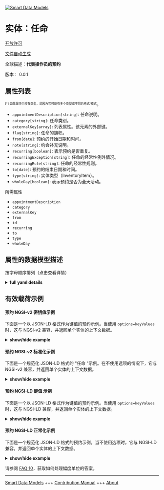 <!-- 10-Header -->  
[![Smart Data Models](https://smartdatamodels.org/wp-content/uploads/2022/01/SmartDataModels_logo.png "Logo")](https://smartdatamodels.org)  
实体：任命  
=====<!-- /10-Header -->  
<!-- 15-License -->  
[开放许可](https://github.com/smart-data-models//dataModel.PredictiveMaintenance/blob/master/Appointment/LICENSE.md)  
[文件自动生成](https://docs.google.com/presentation/d/e/2PACX-1vTs-Ng5dIAwkg91oTTUdt8ua7woBXhPnwavZ0FxgR8BsAI_Ek3C5q97Nd94HS8KhP-r_quD4H0fgyt3/pub?start=false&loop=false&delayms=3000#slide=id.gb715ace035_0_60)  
<!-- /15-License -->  
<!-- 20-Description -->  
全球描述：**代表操作员的预约**  
版本： 0.0.1  
<!-- /20-Description -->  
<!-- 30-PropertiesList -->  

## 属性列表  

<sup><sub>[*] 如果属性中没有类型，是因为它可能有多个类型或不同的格式/模式</sub></sup>。  
- `appointmentDescription[string]`: 任命说明。  - `category[string]`: 任命类别。  - `externalKey[array]`: 列表属性。该元素的外部键。  - `flag[string]`: 任命的旗帜。  - `from[date]`: 预约的开始日期和时间。  - `note[string]`: 约会补充说明。  - `recurring[boolean]`: 表示预约是否重复。  - `recurringException[string]`: 任命的经常性例外情况。  - `recurringRule[string]`: 任命的经常性规则。  - `to[date]`: 预约的结束日期和时间。  - `type[string]`: 实体类型（InventoryItem）。  - `wholeDay[boolean]`: 表示预约是否为全天活动。  <!-- /30-PropertiesList -->  
<!-- 35-RequiredProperties -->  
所需属性  
- `appointmentDescription`  - `category`  - `externalKey`  - `from`  - `id`  - `recurring`  - `to`  - `type`  - `wholeDay`  <!-- /35-RequiredProperties -->  
<!-- 40-NotesYaml -->  
<!-- /40-NotesYaml -->  
<!-- 50-DataModelHeader -->  
## 属性的数据模型描述  
按字母顺序排列（点击查看详情）  
<!-- /50-DataModelHeader -->  
<!-- 60-ModelYaml -->  
<details><summary><strong>full yaml details</strong></summary>    
```yaml  
Appointment:    
  description: Represent an scheduled appointment for the operator    
  properties:    
    appointmentDescription:    
      description: The description of the appointment.    
      type: string    
      x-ngsi:    
        type: Property    
    category:    
      description: The category of the appointment.    
      type: string    
      x-ngsi:    
        type: Property    
    externalKey:    
      description: ListProperty. The external keys for this element.    
      items:    
        description: The external key for this element.    
        type: string    
        x-ngsi:    
          type: Property    
      type: array    
    flag:    
      description: The flag for the appointment.    
      type: string    
      x-ngsi:    
        type: Property    
    from:    
      description: The start date and time of the appointment.    
      format: date    
      type: string    
      x-ngsi:    
        type: Property    
    note:    
      description: Additional notes for the appointment.    
      type: string    
      x-ngsi:    
        type: Property    
    recurring:    
      description: Indicates if the appointment is recurring.    
      type: boolean    
      x-ngsi:    
        type: Property    
    recurringException:    
      description: The recurring exception for the appointment.    
      type: string    
      x-ngsi:    
        type: Property    
    recurringRule:    
      description: The recurring rule for the appointment.    
      type: string    
      x-ngsi:    
        type: Property    
    to:    
      description: The end date and time of the appointment.    
      format: date    
      type: string    
      x-ngsi:    
        type: Property    
    type:    
      description: The type of the entity (InventoryItem).    
      type: string    
      x-ngsi:    
        type: Property    
    wholeDay:    
      description: Indicates if the appointment is a whole day event.    
      type: boolean    
      x-ngsi:    
        type: Property    
  required:    
    - id    
    - type    
    - externalKey    
    - from    
    - to    
    - wholeDay    
    - recurring    
    - category    
    - appointmentDescription    
  type: object    
  x-derived-from: ''    
  x-disclaimer: Redistribution and use in source and binary forms, with or without modification, are permitted  provided that the license conditions are met. Copyleft (c) 2025 Contributors to Smart Data Models Program    
  x-license-url: https://github.com/smart-data-models/dataModel.PredictiveMaintenance/blob/master/Appointment/LICENSE.md    
  x-model-schema: https://smart-data-models.github.io/dataModel.PredictiveMaintenance/Appointment/schema.json    
  x-model-tags: maintenance    
  x-version: 0.0.1    
```  
</details>    
<!-- /60-ModelYaml -->  
<!-- 70-MiddleNotes -->  
<!-- /70-MiddleNotes -->  
<!-- 80-Examples -->  
## 有效载荷示例  
#### 预约 NGSI-v2 密钥值示例  
下面是一个以 JSON-LD 格式作为键值的预约示例。当使用 `options=keyValues` 时，这与 NGSI-v2 兼容，并返回单个实体的上下文数据。  
<details><summary><strong>show/hide example</strong></summary>    
```json  
{  
    "id": "https://smart-data-models.github.io/dataModel.PredictiveMaintenance/Appointment/appointment01",  
    "type": "Appointment",  
    "externalKey": [  
        "F105024",  
        "0000000000 970"  
    ],  
    "from": "2024-08-12",  
    "to": "2024-08-14",  
    "wholeDay": true,  
    "recurring": false,  
    "category": "808080",  
    "appointmentDescription": "EX_Ferie  NO PRESIDIO U-FORM"  
}  
```  
</details>  
#### 预约 NGSI-v2 标准化示例  
下面是一个规范化 JSON-LD 格式的 "任命 "示例。在不使用选项的情况下，它与 NGSI-v2 兼容，并返回单个实体的上下文数据。  
<details><summary><strong>show/hide example</strong></summary>    
```json  
{  
    "id": "urn:ngsi-ld:dataModel.PredictiveMaintenance:Appointment:appointment01",  
    "type": "Appointment",  
    "externalKey": {  
        "type": "Property",  
        "value": [  
            "F105024",  
            "0000000000 970"  
        ]  
    },  
    "from": {  
        "type": "Property",  
        "value": "2024-08-12"  
    },  
    "to": {  
        "type": "Property",  
        "value": "2024-08-14"  
    },  
    "wholeDay": {  
        "type": "Property",  
        "value": true  
    },  
    "recurring": {  
        "type": "Property",  
        "value": false  
    },  
    "category": {  
        "type": "Property",  
        "value": "808080"  
    },  
    "appointmentDescription": {  
        "type": "Property",  
        "value": "EX_Ferie  NO PRESIDIO U-FORM"  
    }  
}  
```  
</details>  
#### 预约 NGSI-LD 键值 示例  
下面是一个以 JSON-LD 格式作为键值的预约示例。当使用 `options=keyValues` 时，这与 NGSI-LD 兼容，并返回单个实体的上下文数据。  
<details><summary><strong>show/hide example</strong></summary>    
```json  
{  
    "@context": [  
        "https://smartdatamodels.org/context.jsonld"  
    ],  
    "id": "https://smart-data-models.github.io/dataModel.PredictiveMaintenance/Appointment/appointment01",  
    "type": "Appointment",  
    "externalKey": [  
        "F105024",  
        "0000000000 970"  
    ],  
    "from": "2024-08-12",  
    "to": "2024-08-14",  
    "wholeDay": true,  
    "recurring": false,  
    "category": "808080",  
    "appointmentDescription": "EX_Ferie  NO PRESIDIO U-FORM"  
}  
```  
</details>  
#### 预约 NGSI-LD 正常化示例  
下面是一个规范化 JSON-LD 格式的预约示例。当不使用选项时，它与 NGSI-LD 兼容，并返回单个实体的上下文数据。  
<details><summary><strong>show/hide example</strong></summary>    
```json  
{  
    "@context": [  
        "https://smartdatamodels.org/context.jsonld"  
    ],  
    "id": "https://smart-data-models.github.io/dataModel.PredictiveMaintenance/Appointment/appointment01",  
    "type": "Appointment",  
    "externalKey": {  
        "type": "Property",  
        "value": [  
            "F105024",  
            "0000000000 970"  
        ]  
    },  
    "from": {  
        "type": "Property",  
        "value": "2024-08-12"  
    },  
    "to": {  
        "type": "Property",  
        "value": "2024-08-14"  
    },  
    "wholeDay": {  
        "type": "Property",  
        "value": true  
    },  
    "recurring": {  
        "type": "Property",  
        "value": false  
    },  
    "category": {  
        "type": "Property",  
        "value": "808080"  
    },  
    "appointmentDescription": {  
        "type": "Property",  
        "value": "EX_Ferie  NO PRESIDIO U-FORM"  
    }  
}  
```  
</details><!-- /80-Examples -->  
<!-- 90-FooterNotes -->  
<!-- /90-FooterNotes -->  
<!-- 95-Units -->  
请参阅 [FAQ 10](https://smartdatamodels.org/index.php/faqs/)，获取如何处理幅度单位的答案。  
<!-- /95-Units -->  
<!-- 97-LastFooter -->  
---  
[Smart Data Models](https://smartdatamodels.org) +++ [Contribution Manual](https://bit.ly/contribution_manual) +++ [About](https://bit.ly/Introduction_SDM)<!-- /97-LastFooter -->  
